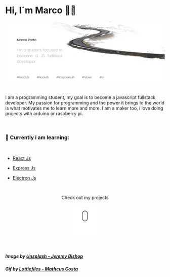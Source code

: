 <h1>Hi, I´m Marco 👋🏻</h1>
<p align='center'><img src='https://raw.githubusercontent.com/4SMarcoPorto/4SMarcoPorto/master/README.assets/banner.png'></p><br>I am a programming student, my goal is to become a javascript fullstack developer. My passion for programming and the power it brings to the world is what motivates me to learn more and more. 
 I am a maker too, i love doing projects with arduino or raspberry pi.<br><br><br><h3>📖 Currently i am learning:</h3><br><ul><li><p><a href="https://github.com/facebook/react">React Js</a></p></li><li><p><a href="https://github.com/expressjs/express">Express Js</a></p></li><li><p><a href="https://github.com/electron/electron">Electron Js</a></p></li></ul><br><p align='center'>Check out my projects</p><p align='center'><img width='100' height='auto' src='https://raw.githubusercontent.com/4SMarcoPorto/4SMarcoPorto/master/README.assets/scrolldown.gif'></p><br><h5>Image by <a href="https://unsplash.com/photos/KrHNUF7rd3U">Unsplash - Jeremy Bishop</a></h5><h5>Gif by <a href="https://lottiefiles.com/24437-scroll-down">Lottiefiles - Matheus Costa</a></h5>
<!-- START gadpp -->